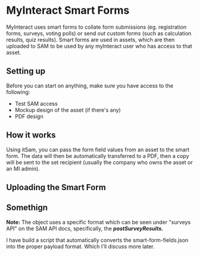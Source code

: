 # MyInteract Smart Forms

MyInteract uses smart forms to collate form submissions (eg. registration forms, surveys, voting polls) or send out custom forms (such as calculation results, quiz results). Smart forms are used in assets, which are then uploaded to SAM to be used by any myInteract user who has access to that asset.

## Setting up

Before you can start on anything, make sure you have access to the following:

- Test SAM access
- Mockup design of the asset (if there's any)
- PDF design

## How it works

Using itSam, you can pass the form field values from an asset to the smart form. The data will then be automatically transferred to a PDF, then a copy will be sent to the set recipient (usually the company who owns the asset or an MI admin).

## Uploading the Smart Form





## Somethign

**Note:** The object uses a specific format which can be seen under "surveys API" on the SAM API docs, specifically, the **_postSurveyResults._**

I have build a script that automatically converts the smart-form-fields.json into the proper payload format. 
Which I'll discuss more later.
